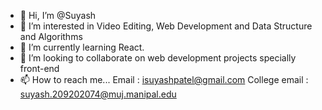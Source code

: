 - 👋 Hi, I’m @Suyash
- 👀 I’m interested in Video Editing, Web Development and Data Structure and Algorithms
- 🌱 I’m currently learning React.
- 💞️ I’m looking to collaborate on web development projects specially front-end
- 📫 How to reach me...
  Email : isuyashpatel@gmail.com
  College email : suyash.209202074@muj.manipal.edu

<!---
Suya5h/Suya5h is a ✨ special ✨ repository because its `README.md` (this file) appears on your GitHub profile.
You can click the Preview link to take a look at your changes.
--->
